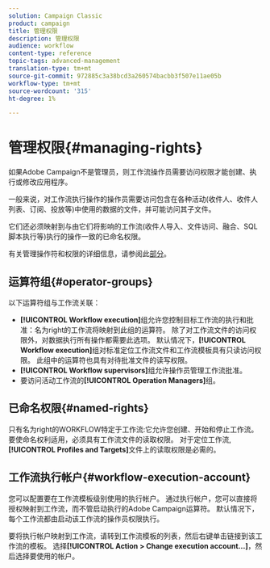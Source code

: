 ```yaml
---
solution: Campaign Classic
product: campaign
title: 管理权限
description: 管理权限
audience: workflow
content-type: reference
topic-tags: advanced-management
translation-type: tm+mt
source-git-commit: 972885c3a38bcd3a260574bacbb3f507e11ae05b
workflow-type: tm+mt
source-wordcount: '315'
ht-degree: 1%

---
```



# 管理权限{#managing-rights}

如果Adobe Campaign不是管理员，则工作流操作员需要访问权限才能创建、执行或修改应用程序。

一般来说，对工作流执行操作的操作员需要访问包含在各种活动(收件人、收件人列表、订阅、投放等)中使用的数据的文件，并可能访问其子文件。

它们还必须映射到与由它们将影响的工作流(收件人导入、文件访问、融合、SQL脚本执行等)执行的操作一致的已命名权限。

有关管理操作符和权限的详细信息，请参阅此[部分](../../platform/using/access-management.md)。

## 运算符组{#operator-groups}

以下运算符组与工作流关联：

* **[!UICONTROL Workflow execution]**&#x200B;组允许您控制目标工作流的执行和批准：名为right的工作流将映射到此组的运算符。 除了对工作流文件的访问权限外，对数据执行所有操作都需要此选项。 默认情况下，**[!UICONTROL Workflow execution]**&#x200B;组对标准定位工作流文件和工作流模板具有只读访问权限。 此组中的运算符也具有对待批准文件的读写权限。
* **[!UICONTROL Workflow supervisors]**&#x200B;组允许操作员管理工作流批准。
* 要访问活动工作流的&#x200B;**[!UICONTROL Operation Managers]**&#x200B;组。

## 已命名权限{#named-rights}

只有名为right的WORKFLOW特定于工作流:它允许您创建、开始和停止工作流。 要使命名权利适用，必须具有工作流文件的读取权限。 对于定位工作流,**[!UICONTROL Profiles and Targets]**&#x200B;文件上的读取权限是必需的。

## 工作流执行帐户{#workflow-execution-account}

您可以配置要在工作流模板级别使用的执行帐户。 通过执行帐户，您可以直接将授权映射到工作流，而不管启动执行的Adobe Campaign运算符。 默认情况下，每个工作流都由启动该工作流的操作员权限执行。

要将执行帐户映射到工作流，请转到工作流模板的列表，然后右键单击链接到该工作流的模板。 选择&#x200B;**[!UICONTROL Action > Change execution account...]**，然后选择要使用的帐户。

